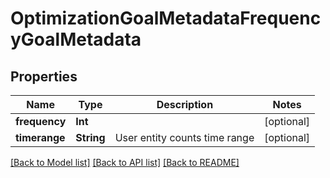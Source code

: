 # OptimizationGoalMetadataFrequencyGoalMetadata

## Properties
Name | Type | Description | Notes
------------ | ------------- | ------------- | -------------
**frequency** | **Int** |  | [optional] 
**timerange** | **String** | User entity counts time range | [optional] 

[[Back to Model list]](../README.md#documentation-for-models) [[Back to API list]](../README.md#documentation-for-api-endpoints) [[Back to README]](../README.md)


